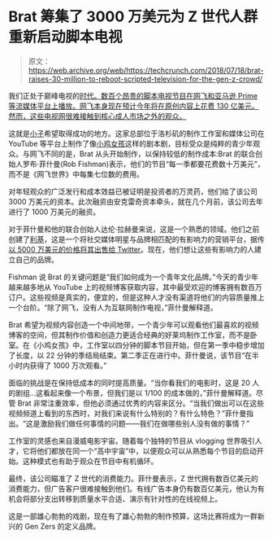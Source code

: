 # Brat 筹集了 3000 万美元为 Z 世代人群重新启动脚本电视

> 原文：<https://web.archive.org/web/https://techcrunch.com/2018/07/18/brat-raises-30-million-to-reboot-scripted-television-for-the-gen-z-crowd/>

我们正处于巅峰电视的[时代。数百个昂贵的脚本电视节目在网飞和亚马逊 Prime 等流媒体平台上播放。网飞本身现在预计](https://web.archive.org/web/20230226205332/http://www.vulture.com/2016/05/peak-tv-business-c-v-r.html)[今年将在原创内容上花费 130 亿美元。然而，这些电视网很难接触到核心成人市场之外的观众。](https://web.archive.org/web/20230226205332/http://fortune.com/2018/07/08/netflix-original-programming-13-billion/)

这就是[小子](https://web.archive.org/web/20230226205332/https://www.youtube.com/channel/UCdnJJrDUl-y_ryelLMslxkQ)希望取得成功的地方。这家总部位于洛杉矶的制作工作室和媒体公司在 YouTube 等平台上制作了像[小鸡女孩](https://web.archive.org/web/20230226205332/https://www.youtube.com/watch?v=e43rTlJtqvw)这样的剧本剧，目标受众是纯粹的青少年观众。与网飞不同的是，Brat 从头开始制作，以保持较低的制作成本:Brat 的联合创始人罗布·菲什曼(Rob Fishman)表示，他们的节目“每一季都要花费数十万美元”，而不是《网飞世界》中每集七位数的费用。

对年轻观众的广泛发行和成本效益已被证明是投资者的万灵药，他们给了该公司 3000 万美元的资本。此次融资由安克雷奇资本牵头，就在几个月前，该公司去年进行了 1000 万美元的融资。

对于菲什曼和他的联合创始人达伦·拉赫曼来说，这是一个熟悉的领域。他们之前创建了[利基](https://web.archive.org/web/20230226205332/https://www.niche.co/)，这是一个将社交媒体明星与品牌相匹配的有影响力的营销平台，据传[以 5000 万美元的价格将其出售给 Twitter](https://web.archive.org/web/20230226205332/https://techcrunch.com/2015/02/11/twitter-acquires-niche-a-startup-that-helps-advertisers-work-with-social-media-celebrities/)。现在，他们想让这些有影响力的人建立自己的品牌。

Fishman 说 Brat 的关键问题是“我们如何成为一个青年文化品牌。”今天的青少年越来越多地从 YouTube 上的视频博客获取内容，其中最受欢迎的博客拥有数百万订户。这些视频是真实的，便宜的，但是这种人才没有渠道将他们的内容质量推上一个台阶。“除了网飞，没有人为互联网制作电视，”菲什曼解释道。

Brat 希望为视频内容创造一个中间地带，一个青少年可以观看他们最喜欢的视频博客的空间，但其制作价值和创造力更适合经典的好莱坞制作工作室，而不是卧室。在《小鸡女孩》中，工作室以四分钟的脚本节目开始，但在第一季中稳步增加了长度，以 22 分钟的季结局结束。第二季正在进行中。菲什曼说，该节目“在半小时内获得了 1000 万次观看。”

面临的挑战是在保持低成本的同时提高质量。“当你看我们的电影时，这是 20 人的剧组…这看起来像一个布景，但我们是以 1/100 的成本做的，”菲什曼解释道。尽管 Brat 非常注重效率，但他必须通过优秀的内容来区分。“当我们做出可以在这些视频频道上看到的东西时，对我们来说有什么特别的？有什么特色？”菲什曼指出。“这是激励我们做任何事情的问题——我们在做哪些别人没有做的事情？”

工作室的灵感也来自漫威电影宇宙。随着每个独特的节目从 vlogging 世界吸引人才，它将他们都放在同一个“高中宇宙”中，以便观众可以从熟悉每个节目的启动开始。这种模式也有助于观众在节目中有机循环。

最终，该公司瞄准了 Z 世代的消费能力。菲什曼表示，Z 世代拥有数百亿美元的消费能力，但广告客户很难接触到他们。有线广告本身仍有数百亿美元，他认为有机会将部分支出转移到质量水平合适、演示有针对性的在线视频上。

这是一部雄心勃勃的戏剧，现在有了雄心勃勃的制作预算，这场比赛将成为一群新兴的 Gen Zers 的定义品牌。